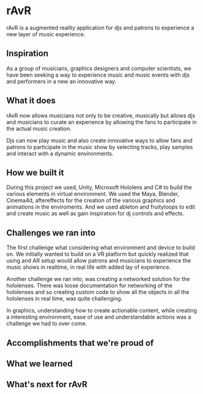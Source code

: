 # rAvR

rAvR is a augmented reality application for djs and patrons to experience a new layer of music experience.




## Inspiration

As a group of musicians, graphics designers and computer scientists, we have been seeking a way to experience music and music events with djs and performers in a new an innovative way.


## What it does



rAvR now allows musicians not only to be creative, musically but allows djs and musicians to curate an experience by allowing the fans to participate in the actual music creation. 

Djs can now play music and also create innovative ways to allow fans and patrons to participate in the music show by selecting tracks, play samples and interact with a dynamic environments.

## How we built it

During this project we used, Unity, Microsoft Hololens and C# to build the various elements in virtual environment. We used the  Maya, Blender, Cinema4d, aftereffects for the creation of the various graphics and animations in the enviroments. And we used ableton and fruityloops to edit and create music as well as gain inspiration for dj controls and effects.


## Challenges we ran into

The first challenge what considering what environment and device to build on. We initially wanted to build on a VR platform but quickly realized that using and AR setup would allow patrons and musicians to experience the music shows in realtime, in real life with added lay of experience.

Another challenge we ran into, was creating a networked solution for the hololenses. There was loose documentation for networking of the hololenses and so creating custom code to show all the objects in all the hololenses in real time, was quite challenging. 

In graphics, understanding how to create actionable content, while creating a interesting environment, ease of use and understandable actions was a challenge we had to over come.

## Accomplishments that we're proud of



## What we learned



## What's next for rAvR


